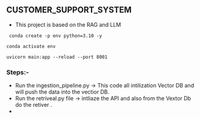 ## CUSTOMER_SUPPORT_SYSTEM
- This project is based on the RAG and LLM


```
 conda create -p env python=3.10 -y
```
```
conda activate env
```
```
uvicorn main:app --reload --port 8001
```




### Steps:-
- Run the ingestion_pipeline.py -> This code all intilization Vector DB  and will push the data into the vectior DB.
- Run the retriveal.py file -> intliaze the API and also from the Vextor Db do the retiver .
- 
